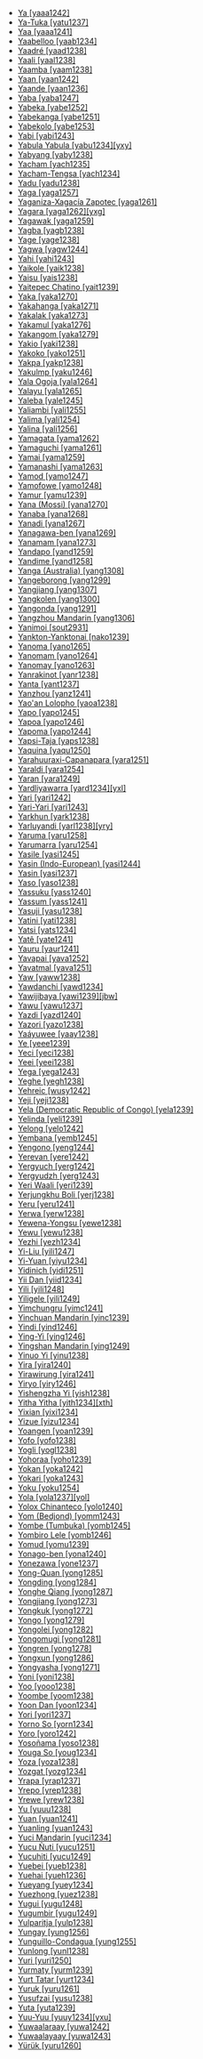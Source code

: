 - [Ya [yaaa1242]](tree/atla1278/volt1241/benu1247/benu1248/taro1265/kwan1287/vagh1247/yaaa1242/md.ini)
- [Ya-Tuka [yatu1237]](tree/aust1307/mala1545/nort3238/meso1254/sout3211/sout2907/west2550/nucl1542/kall1244/kele1259/yatu1237/md.ini)
- [Yaa [yaaa1241]](tree/atla1278/volt1241/nort3149/came1255/samb1322/mumu1249/mumu1250/nucl1240/yaaa1241/md.ini)
- [Yaabelloo [yaab1234]](tree/afro1255/cush1243/east2699/lowl1267/sout3055/main1283/nucl1701/nucl1736/cent2302/cent2303/bora1271/bora1272/yaab1234/md.ini)
- [Yaadré [yaad1238]](tree/atla1278/volt1241/nort3149/gura1261/cent2243/nort2777/bwam1248/otiv1239/nucl1743/gurm1247/west2461/nucl1748/nort3234/moss1237/moss1238/moss1236/yaad1238/md.ini)
- [Yaali [yaal1238]](tree/maba1274/maba1275/maba1276/nucl1441/kend1253/yaal1238/md.ini)
- [Yaamba [yaam1238]](tree/atla1278/volt1241/benu1247/bant1294/sout3152/narr1281/cent2260/kele1261/kele1263/mbol1247/yaam1238/md.ini)
- [Yaan [yaan1242]](tree/mand1469/east2697/sout3140/guro1245/guro1246/guro1247/yaou1238/yaan1242/md.ini)
- [Yaande [yaan1236]](tree/atla1278/volt1241/nort3149/gura1261/cent2243/nort2777/bwam1248/otiv1239/nucl1743/gurm1247/west2461/nucl1748/nort3234/moss1237/moss1238/moss1236/yaan1236/md.ini)
- [Yaba [yaba1247]](tree/mand1469/west2780/samo1308/duun1243/bobo1253/nort2819/yaba1247/md.ini)
- [Yabeka [yabe1252]](tree/atla1278/volt1241/benu1247/bant1294/sout3152/narr1281/bant1295/yaun1239/ewon1241/ewon1239/yabe1252/md.ini)
- [Yabekanga [yabe1251]](tree/atla1278/volt1241/benu1247/bant1294/sout3152/narr1281/bant1295/yaun1239/ewon1241/ewon1239/yabe1251/md.ini)
- [Yabekolo [yabe1253]](tree/atla1278/volt1241/benu1247/bant1294/sout3152/narr1281/bant1295/yaun1239/ewon1241/ewon1239/yabe1253/md.ini)
- [Yabi [yabi1243]](tree/nucl1709/pani1259/ekar1243/yabi1243/md.ini)
- [Yabula Yabula [yabu1234][yxy]](tree/pama1250/sout3135/vict1234/east2706/yort1237/yabu1234/md.ini)
- [Yabyang [yaby1238]](tree/atla1278/volt1241/benu1247/bant1294/sout3152/narr1281/bant1295/basa1283/basa1289/bako1249/yaby1238/md.ini)
- [Yacham [yach1235]](tree/sino1245/kuki1245/naga1409/anga1312/aoic1235/aona1235/yach1234/yach1235/md.ini)
- [Yacham-Tengsa [yach1234]](tree/sino1245/kuki1245/naga1409/anga1312/aoic1235/aona1235/yach1234/md.ini)
- [Yadu [yadu1238]](tree/sino1245/burm1265/naqi1236/qian1263/qian1264/upst1234/nort2722/west2876/yadu1238/md.ini)
- [Yaga [yaga1257]](tree/aust1307/mala1545/nort3238/nort3187/dupa1235/yaga1257/md.ini)
- [Yaganiza-Xagacía Zapotec [yaga1261]](tree/otom1299/east2557/popo1292/zapo1436/zapo1437/nucl1765/core1259/nort2987/cajo1238/yaga1261/md.ini)
- [Yagara [yaga1262][yxg]](tree/pama1250/east2770/yaga1256/yaga1262/md.ini)
- [Yagawak [yaga1259]](tree/nucl1709/fini1244/fini1245/want1251/want1253/want1252/yaga1259/md.ini)
- [Yagba [yagb1238]](tree/atla1278/volt1241/benu1247/defo1239/yoru1244/edek1238/edea1234/east2738/sout3186/nucl1747/lucu1239/yoru1245/yagb1238/md.ini)
- [Yage [yage1238]](tree/sino1245/sini1245/clas1255/midd1354/nort3155/mand1471/zhon1236/dung1253/yage1238/md.ini)
- [Yagwa [yagw1244]](tree/afro1255/chad1250/masa1323/nort3157/masa1324/masa1322/west2705/yagw1244/md.ini)
- [Yahi [yahi1243]](tree/yana1271/yahi1243/md.ini)
- [Yaikole [yaik1238]](tree/atla1278/volt1241/benu1247/bant1294/sout3152/narr1281/cent2260/kele1261/kele1263/mbol1247/yaik1238/md.ini)
- [Yaisu [yais1238]](tree/atla1278/volt1241/benu1247/bant1294/sout3152/narr1281/cent2260/kele1261/kele1263/mbol1247/yais1238/md.ini)
- [Yaitepec Chatino [yait1239]](tree/otom1299/east2557/popo1292/zapo1436/chat1268/core1263/coas1314/east2736/west2644/yait1239/md.ini)
- [Yaka [yaka1270]](tree/atla1278/volt1241/benu1247/bant1294/sout3152/narr1281/cent2260/kong1295/kong1296/yaka1278/yaka1269/yaka1270/md.ini)
- [Yakahanga [yaka1271]](tree/atla1278/volt1241/benu1247/bant1294/sout3152/narr1281/east2731/nort3203/grea1289/west2841/ruta1242/sout3202/nyam1277/yaka1271/md.ini)
- [Yakalak [yaka1273]](tree/atla1278/volt1241/benu1247/bant1294/sout3152/narr1281/bant1295/basa1283/basa1289/bako1249/yaka1273/md.ini)
- [Yakamul [yaka1276]](tree/aust1307/mala1545/cent2237/east2712/ocea1241/west2818/nort3206/scho1242/siau1243/siss1244/alit1234/kapp1237/yaka1276/md.ini)
- [Yakangom [yaka1279]](tree/nucl1708/komb1276/komb1271/komb1275/komb1272/yaka1279/md.ini)
- [Yakio [yaki1238]](tree/nucl1708/komb1276/komb1271/komb1275/komb1272/yaki1238/md.ini)
- [Yakoko [yako1251]](tree/atla1278/volt1241/nort3149/came1255/samb1322/mumu1249/mumu1250/nucl1240/yako1251/md.ini)
- [Yakpa [yakp1238]](tree/atla1278/volt1241/nort3149/came1255/uban1244/band1341/cent2021/cent2022/mids1242/mids1243/yakp1238/md.ini)
- [Yakulmp [yaku1246]](tree/nucl1708/komb1276/komb1271/komb1275/komb1272/yaku1246/md.ini)
- [Yala Ogoja [yala1264]](tree/atla1278/volt1241/benu1247/idom1262/etul1244/etul1246/nucl1732/yala1263/yala1264/md.ini)
- [Yalayu [yala1265]](tree/aust1307/mala1545/cent2237/east2712/ocea1241/sout3173/newc1243/main1286/nort3325/extr1244/nyal1256/nyal1254/yala1265/md.ini)
- [Yaleba [yale1245]](tree/aust1307/mala1545/cent2237/east2712/ocea1241/west2818/papu1253/nucl1744/nort2848/aret1241/taup1241/tawa1275/yale1245/md.ini)
- [Yaliambi [yali1255]](tree/atla1278/volt1241/benu1247/bant1294/sout3152/narr1281/cent2260/grea1286/ngir1248/unun9926/budj1234/budz1238/yali1255/md.ini)
- [Yalima [yali1254]](tree/atla1278/volt1241/benu1247/bant1294/sout3152/narr1281/cent2260/grea1286/kela1261/vieu1234/lomo1242/mong1338/yali1254/md.ini)
- [Yalina [yali1256]](tree/otom1299/east2557/popo1292/zapo1436/zapo1437/nucl1765/core1259/nort2987/zoog1238/yali1256/md.ini)
- [Yamagata [yama1262]](tree/japo1237/japa1256/japa1258/nucl1643/east2526/toho1244/sout2953/yama1262/md.ini)
- [Yamaguchi [yama1261]](tree/japo1237/japa1256/japa1258/nucl1643/west2607/chug1253/yama1261/md.ini)
- [Yamai [yama1259]](tree/aust1307/mala1545/cent2237/east2712/ocea1241/west2818/nort3206/nger1241/viti1243/belr1234/bell1262/astr1247/awad1244/yama1259/md.ini)
- [Yamanashi [yama1263]](tree/japo1237/japa1256/japa1258/nucl1643/east2526/toka1245/naga1407/yama1263/md.ini)
- [Yamod [yamo1247]](tree/cent2225/sara1341/sbbo1237/nucl1719/sara1349/cent2044/sara1346/bedi1236/gorr1238/yamo1247/md.ini)
- [Yamofowe [yamo1248]](tree/nucl1709/kain1273/goro1272/nucl1760/nucl1756/sian1257/yamo1248/md.ini)
- [Yamur [yamu1239]](tree/nucl1709/cent2116/asma1256/kamo1255/yamu1239/md.ini)
- [Yana (Mossi) [yana1270]](tree/atla1278/volt1241/nort3149/gura1261/cent2243/nort2777/bwam1248/otiv1239/nucl1743/gurm1247/west2461/nucl1748/nort3234/moss1237/moss1238/moss1236/yana1270/md.ini)
- [Yanaba [yana1268]](tree/aust1307/mala1545/cent2237/east2712/ocea1241/west2818/papu1253/peri1258/kili1270/kili1266/kili1271/muyu1244/yana1268/md.ini)
- [Yanadi [yana1267]](tree/drav1251/sout3133/sout3139/telu1265/telu1262/yana1267/md.ini)
- [Yanagawa-ben [yana1269]](tree/japo1237/japa1256/japa1258/nucl1643/kyus1238/hich1237/chik1252/yana1269/md.ini)
- [Yanamam [yana1273]](tree/yano1268/nina1239/yano1266/yano1267/yano1262/yana1273/md.ini)
- [Yandapo [yand1259]](tree/nucl1709/enga1254/enga1251/enga1252/yand1259/md.ini)
- [Yandime [yand1258]](tree/nucl1709/kain1273/goro1272/nucl1760/nucl1756/sian1257/yand1258/md.ini)
- [Yanga (Australia) [yang1308]](tree/pama1250/pama1251/mbar1254/yang1308/md.ini)
- [Yangeborong [yang1299]](tree/nucl1709/fini1244/huon1246/west2795/koso1246/boro1279/yang1299/md.ini)
- [Yangjiang [yang1307]](tree/sino1245/sini1245/clas1255/midd1354/yuep1234/yuec1235/gaol1235/yang1307/md.ini)
- [Yangkolen [yang1300]](tree/nucl1708/urim1252/yang1300/md.ini)
- [Yangonda [yang1291]](tree/atla1278/volt1241/benu1247/bant1294/sout3152/narr1281/cent2260/kele1261/kele1263/mbol1247/yang1291/md.ini)
- [Yangzhou Mandarin [yang1306]](tree/sino1245/sini1245/clas1255/midd1354/nort3155/mand1471/mand1415/yang1306/md.ini)
- [Yanimoi [sout2931]](tree/nucl1708/komb1276/komb1271/komb1275/komb1272/sout2931/md.ini)
- [Yankton-Yanktonai [nako1239]](tree/siou1252/core1249/miss1254/dako1257/siou1253/dako1258/nako1239/md.ini)
- [Yanoma [yano1265]](tree/yano1268/sanu1240/yano1265/md.ini)
- [Yanomam [yano1264]](tree/yano1268/nina1239/yano1266/yano1267/yano1262/yano1264/md.ini)
- [Yanomay [yano1263]](tree/yano1268/nina1239/yano1266/yano1267/yano1262/yano1263/md.ini)
- [Yanrakinot [yanr1238]](tree/chuk1271/chuk1272/chuk1273/yanr1238/md.ini)
- [Yanta [yant1237]](tree/aust1307/mala1545/cent2237/east2712/ocea1241/west2818/nort3206/huon1245/sout2878/buan1245/mume1239/gora1262/yant1237/md.ini)
- [Yanzhou [yanz1241]](tree/sino1245/sini1245/clas1255/midd1354/wuhu1234/huiz1242/yanz1241/md.ini)
- [Yao'an Lolopho [yaoa1238]](tree/sino1245/burm1265/lolo1265/lolo1267/nili1235/liso1234/lipo1243/lolo1259/yaoa1238/md.ini)
- [Yapo [yapo1245]](tree/atla1278/volt1241/krua1234/west2485/greb1257/ivor1240/pyek1235/yapo1245/md.ini)
- [Yapoa [yapo1246]](tree/aust1307/mala1545/cent2237/east2712/ocea1241/west2818/papu1253/nucl1744/nort2848/aret1241/taup1241/weda1241/yapo1246/md.ini)
- [Yapoma [yapo1244]](tree/atla1278/volt1241/benu1247/bant1294/sout3152/narr1281/bant1295/basa1283/basa1289/bako1249/yapo1244/md.ini)
- [Yapsi-Taja [yaps1238]](tree/toro1256/orya1242/yaps1238/md.ini)
- [Yaquina [yaqu1250]](tree/alse1251/yaqu1250/md.ini)
- [Yarahuuraxi-Capanapara [yara1251]](tree/guah1252/guah1253/cuib1242/yara1251/md.ini)
- [Yaraldi [yara1254]](tree/pama1250/sout3135/vict1234/lowe1401/yara1253/narr1259/yara1254/md.ini)
- [Yaran [yara1249]](tree/ural1272/mari1278/west2392/yara1249/md.ini)
- [Yardliyawarra [yard1234][yxl]](tree/pama1250/yarl1237/yarl1236/yard1234/md.ini)
- [Yari [yari1242]](tree/atla1278/volt1241/benu1247/bant1294/sout3152/narr1281/cent2260/kong1295/kong1296/kiko1234/nort3267/kuny1239/beem1239/yari1242/md.ini)
- [Yari-Yari [yari1243]](tree/pama1250/sout3135/vict1234/lowe1401/yara1253/nort2756/yari1243/md.ini)
- [Yarkhun [yark1238]](tree/indo1319/indo1320/iran1269/wakh1245/yark1238/md.ini)
- [Yarluyandi [yarl1238][yry]](tree/pama1250/karn1253/cent2016/west2438/pirl1239/dier1240/ngam1265/yarl1238/md.ini)
- [Yaruma [yaru1258]](tree/nucl1710/jeee1236/jese1235/core1264/suya1243/yaru1258/md.ini)
- [Yarumarra [yaru1254]](tree/pama1250/karn1253/ngur1261/yaru1254/md.ini)
- [Yasile [yasi1245]](tree/nucl1708/komb1276/komb1271/komb1275/komb1272/yasi1245/md.ini)
- [Yasin (Indo-European) [yasi1244]](tree/indo1319/indo1320/iran1269/wakh1245/yasi1244/md.ini)
- [Yasin [yasi1237]](tree/buru1296/yasi1237/md.ini)
- [Yaso [yaso1238]](tree/gumu1250/gumu1244/yaso1238/md.ini)
- [Yassuku [yass1240]](tree/atla1278/volt1241/benu1247/bant1294/sout3152/narr1281/bant1295/basa1283/basa1289/bako1249/yass1240/md.ini)
- [Yassum [yass1241]](tree/nucl1708/komb1276/komb1271/komb1275/komb1272/yass1241/md.ini)
- [Yasuji [yasu1238]](tree/indo1319/indo1320/iran1269/sout3157/midd1352/mode1259/luri1257/luri1252/sout2647/yasu1238/md.ini)
- [Yatini [yati1238]](tree/atla1278/volt1241/nort3149/gura1261/cent2243/sout3164/grus1239/nort2782/nuna1234/nuni1253/sout2795/yati1238/md.ini)
- [Yatsi [yats1234]](tree/turk1311/comm1245/cent2326/sout2693/chul1246/lowe1396/yats1234/md.ini)
- [Yatê [yate1241]](tree/fuln1247/yate1241/md.ini)
- [Yauru [yaur1241]](tree/nucl1709/mada1298/croi1234/tibo1242/tibo1243/pamo1253/yaur1241/md.ini)
- [Yavapai [yava1252]](tree/coch1271/yuma1250/gene1244/paii1252/hava1248/yava1252/md.ini)
- [Yavatmal [yava1251]](tree/drav1251/sout3133/sout3139/gond1265/nort3258/nort2702/yava1251/md.ini)
- [Yaw [yaww1238]](tree/sino1245/burm1265/lolo1265/burm1266/sout3159/nucl1730/oldm1246/nucl1310/yaww1238/md.ini)
- [Yawdanchi [yawd1234]](tree/yoku1255/gene1243/nimy1236/tule1245/yawd1234/md.ini)
- [Yawijibaya [yawi1239][jbw]](tree/worr1236/west2435/worr1237/yawi1239/md.ini)
- [Yawu [yawu1237]](tree/sepi1257/sepi1256/mayo1278/yess1239/yawu1237/md.ini)
- [Yazdi [yazd1240]](tree/indo1319/indo1320/iran1269/sout3157/midd1352/mode1259/fars1254/fars1255/west2369/yazd1240/md.ini)
- [Yazori [yazo1238]](tree/atla1278/volt1241/nort3149/gura1261/cent2243/nort2777/bwam1248/otiv1239/nucl1743/gurm1247/west2461/nucl1748/sout3205/kama1375/hang1258/nort2781/yazo1238/md.ini)
- [Yaáyuwee [yaay1238]](tree/atla1278/volt1241/nort3149/gbay1279/gbay1282/nort2775/yaay1238/md.ini)
- [Ye [yeee1239]](tree/aust1305/moni1258/monn1252/yeee1239/md.ini)
- [Yeci [yeci1238]](tree/atla1278/volt1241/benu1247/bant1294/sout3152/narr1281/cent2260/njil1234/nort3257/mbal1259/holu1246/holu1245/yeci1238/md.ini)
- [Yeei [yeei1238]](tree/atla1278/volt1241/benu1247/bant1294/sout3152/narr1281/cent2260/yanz1243/kwil1235/yans1240/yans1239/yeei1238/md.ini)
- [Yega [yega1243]](tree/nucl1709/bina1276/bina1279/nucl1603/sout2934/coas1297/ewag1241/yega1243/md.ini)
- [Yeghe [yegh1238]](tree/atla1278/volt1241/benu1247/delt1251/ogon1240/east2401/taik1252/khan1278/yegh1238/md.ini)
- [Yehreic [wusy1242]](tree/nucl1708/komb1276/urat1244/wusy1242/md.ini)
- [Yeji [yeji1238]](tree/atla1278/volt1241/kwav1236/nyoa1234/poto1254/tano1248/guan1278/nort3204/otin1234/rive1262/chum1265/chum1261/yeji1238/md.ini)
- [Yela (Democratic Republic of Congo) [yela1239]](tree/atla1278/volt1241/benu1247/bant1294/sout3152/narr1281/cent2260/grea1286/kela1261/vieu1234/nkut1239/yela1238/yela1239/md.ini)
- [Yelinda [yeli1239]](tree/atla1278/volt1241/benu1247/bant1294/sout3152/narr1281/bant1295/yaun1239/bulu1251/yeli1239/md.ini)
- [Yelong [yelo1242]](tree/sino1245/burm1265/naqi1236/qian1263/rgya1241/horp1241/guan1266/yelo1242/md.ini)
- [Yembana [yemb1245]](tree/atla1278/volt1241/benu1247/bant1294/sout3152/narr1281/bant1295/yaun1239/bulu1251/yemb1245/md.ini)
- [Yengono [yeng1244]](tree/atla1278/volt1241/benu1247/bant1294/sout3152/narr1281/bant1295/yaun1239/bulu1251/yeng1244/md.ini)
- [Yerevan [yere1242]](tree/turk1311/comm1245/oghu1243/nucl1769/azer1255/mode1262/nort2697/sout3306/yere1242/md.ini)
- [Yergyuch [yerg1242]](tree/nakh1245/dagh1238/lezg1248/nucl1321/sout2753/budu1248/yerg1242/md.ini)
- [Yergyudzh [yerg1243]](tree/nakh1245/dagh1238/lezg1248/nucl1321/sout2753/kryt1240/yerg1243/md.ini)
- [Yeri Waali [yeri1239]](tree/atla1278/volt1241/nort3149/gura1261/cent2243/nort2777/bwam1248/otiv1239/nucl1743/gurm1247/west2461/nucl1748/nort3234/safa1246/daga1276/cent2291/sout3209/wali1263/yeri1239/md.ini)
- [Yerjungkhu Boli [yerj1238]](tree/sino1245/bodi1256/tibe1275/east2777/pith1234/darm1241/darm1242/byan1241/yerj1238/md.ini)
- [Yeru [yeru1241]](tree/atla1278/volt1241/nort3149/came1255/samb1322/samb1323/nort3259/vere1249/vere1250/koma1266/yeru1241/md.ini)
- [Yerwa [yerw1238]](tree/saha1256/west2505/kanu1279/kanu1281/cent2050/yerw1238/md.ini)
- [Yewena-Yongsu [yewe1238]](tree/sent1261/nucl1631/tabl1243/yewe1238/md.ini)
- [Yewu [yewu1238]](tree/atla1278/volt1241/benu1247/bant1294/sout3152/narr1281/abab1240/oldb1234/midd1348/late1250/paga1238/bwaa1238/yewu1238/md.ini)
- [Yezhi [yezh1234]](tree/turk1311/comm1245/cent2326/sout2693/chul1246/lowe1396/yezh1234/md.ini)
- [Yi-Liu [yili1247]](tree/sino1245/sini1245/clas1255/midd1354/ganc1239/yili1247/md.ini)
- [Yi-Yuan [yiyu1234]](tree/sino1245/sini1245/clas1255/midd1354/xian1251/chan1316/yiyu1234/md.ini)
- [Yidinich [yidi1251]](tree/surm1244/sout2836/sout2837/kweg1241/yidi1251/md.ini)
- [Yii Dan [yiid1234]](tree/mand1469/east2697/sout3140/guro1245/guro1246/dant1235/dann1241/nucl1770/east2794/yiid1234/md.ini)
- [Yili [yili1248]](tree/atla1278/volt1241/nort3149/gura1261/cent2243/waja1258/tula1250/tula1251/nucl1371/tula1252/yili1248/md.ini)
- [Yiligele [yili1249]](tree/mand1469/east2697/sout3140/guro1245/guro1246/dant1235/tour1245/tour1242/yili1249/md.ini)
- [Yimchungru [yimc1241]](tree/sino1245/kuki1245/naga1409/anga1312/aoic1235/yimc1239/yimc1240/sout2731/yimc1241/md.ini)
- [Yinchuan Mandarin [yinc1239]](tree/sino1245/sini1245/clas1255/midd1354/nort3155/mand1471/mand1415/xibe1241/yinc1239/md.ini)
- [Yindi [yind1246]](tree/sino1245/kuki1245/kuki1246/peri1260/khom1240/khum1248/yind1246/md.ini)
- [Ying-Yi [ying1246]](tree/sino1245/sini1245/clas1255/midd1354/ganc1239/ying1246/md.ini)
- [Yingshan Mandarin [ying1249]](tree/sino1245/sini1245/clas1255/midd1354/nort3155/mand1471/mand1415/ying1249/md.ini)
- [Yinuo Yi [yinu1238]](tree/sino1245/burm1265/lolo1265/lolo1267/nili1235/sout3212/niso1234/nucl1739/nasu1236/sich1238/yinu1238/md.ini)
- [Yira [yira1240]](tree/atla1278/volt1241/benu1247/bant1294/sout3152/narr1281/east2731/nort3203/grea1289/west2842/konz1238/nand1264/yira1240/md.ini)
- [Yirawirung [yira1241]](tree/pama1250/sout3135/vict1234/lowe1401/uppe1415/yira1241/md.ini)
- [Yiryo [yiry1246]](tree/cent2225/sara1341/sbbo1237/nucl1719/sara1349/bagi1248/moro1296/naba1258/bera1261/yiry1246/md.ini)
- [Yishengzha Yi [yish1238]](tree/sino1245/burm1265/lolo1265/lolo1267/nili1235/sout3212/niso1234/nucl1739/nasu1236/sich1238/yish1238/md.ini)
- [Yitha Yitha [yith1234][xth]](tree/pama1250/sout3135/vict1234/lowe1401/yara1253/lowe1403/yith1234/md.ini)
- [Yixian [yixi1234]](tree/sino1245/sini1245/clas1255/midd1354/wuhu1234/huiz1242/xiuy1238/yixi1234/md.ini)
- [Yizue [yizu1234]](tree/mand1469/east2697/sout3140/guro1245/guro1246/dant1235/dann1241/nucl1770/west2877/yizu1234/md.ini)
- [Yoangen [yoan1239]](tree/nucl1709/fini1244/huon1246/east2705/kube1244/yoan1239/md.ini)
- [Yofo [yofo1238]](tree/atla1278/volt1241/nort3149/came1255/samb1322/mumu1249/yand1260/waka1284/waka1285/yend1241/yofo1238/md.ini)
- [Yogli [yogl1238]](tree/sino1245/brah1260/kony1246/kony1249/tang1379/tase1235/yogl1238/md.ini)
- [Yohoraa [yoho1239]](tree/tuca1253/east2698/east2702/east2707/tuca1252/yoho1239/md.ini)
- [Yokan [yoka1242]](tree/ural1272/saam1281/east2324/main1280/skol1241/yoka1242/md.ini)
- [Yokari [yoka1243]](tree/sent1261/nucl1631/tabl1243/yoka1243/md.ini)
- [Yoku [yoku1254]](tree/aust1307/mala1545/cent2237/east2712/ocea1241/sout3173/sout2868/erro1239/siee1239/yoku1254/md.ini)
- [Yola [yola1237][yol]](tree/indo1319/germ1287/nort3152/west2793/nort3175/angl1264/angl1265/late1254/merc1242/macr1271/stan1293/iris1255/sout3298/east2834/yola1237/md.ini)
- [Yolox Chinanteco [yolo1240]](tree/otom1299/west2783/otop1241/chin1484/chin1488/quio1240/yolo1240/md.ini)
- [Yom (Bedjond) [yomm1243]](tree/cent2225/sara1341/sbbo1237/nucl1719/sara1349/cent2044/sara1346/bedi1236/bedj1245/yomm1243/md.ini)
- [Yombe (Tumbuka) [yomb1245]](tree/atla1278/volt1241/benu1247/bant1294/sout3152/narr1281/east2731/tumb1253/tumb1252/tumb1250/yomb1245/md.ini)
- [Yombiro Lele [yomb1246]](tree/mand1469/west2780/mand1431/cent2047/mand1432/mand1433/mand1434/nucl1445/lele1266/yomb1246/md.ini)
- [Yomud [yomu1239]](tree/turk1311/comm1245/oghu1243/nucl1769/east2334/turk1304/yomu1239/md.ini)
- [Yonago-ben [yona1240]](tree/japo1237/japa1256/japa1258/nucl1643/west2607/umpa1238/yona1240/md.ini)
- [Yonezawa [yone1237]](tree/japo1237/japa1256/japa1258/nucl1643/east2526/toho1244/sout2953/yone1237/md.ini)
- [Yong-Quan [yong1285]](tree/sino1245/sini1245/clas1255/midd1354/xian1251/yong1285/md.ini)
- [Yongding [yong1284]](tree/sino1245/sini1245/clas1255/midd1354/hakk1236/ting1250/yong1284/md.ini)
- [Yonghe Qiang [yong1287]](tree/sino1245/burm1265/naqi1236/qian1263/qian1264/upst1234/sout3257/yong1287/md.ini)
- [Yongjiang [yong1273]](tree/sino1245/sini1245/clas1255/midd1354/wuhu1234/wuch1236/taih1244/nort3273/yong1273/md.ini)
- [Yongkuk [yong1272]](tree/sino1245/brah1260/kony1246/kony1249/tang1379/tase1235/yong1272/md.ini)
- [Yongo [yong1279]](tree/atla1278/volt1241/benu1247/bant1294/sout3152/narr1281/cent2260/njil1234/nort3257/mbal1259/holu1246/phee1234/mban1264/yong1279/md.ini)
- [Yongolei [yong1282]](tree/goil1242/bian1252/yong1282/md.ini)
- [Yongomugi [yong1281]](tree/nucl1709/cent2120/simb1258/nucl1617/kuma1279/kuma1280/yong1281/md.ini)
- [Yongren [yong1278]](tree/taik1256/kamt1241/daic1237/cent2251/wenm1239/sapa1255/sout3184/sout2743/shan1276/nort2739/tain1252/yong1278/md.ini)
- [Yongxun [yong1286]](tree/sino1245/sini1245/clas1255/midd1354/yuep1234/yuec1235/yong1286/md.ini)
- [Yongyasha [yong1271]](tree/sino1245/brah1260/kony1246/kony1247/phom1236/yong1271/md.ini)
- [Yoni [yoni1238]](tree/atla1278/mela1257/temn1245/timn1235/yoni1238/md.ini)
- [Yoo [yooo1238]](tree/mand1469/east2697/sout3140/guro1245/guro1246/guro1247/yaou1238/yooo1238/md.ini)
- [Yoombe [yoom1238]](tree/atla1278/volt1241/benu1247/bant1294/sout3152/narr1281/cent2260/kong1295/kong1296/kiko1234/core1256/west2874/bant1296/vili1238/yoom1238/md.ini)
- [Yoon Dan [yoon1234]](tree/mand1469/east2697/sout3140/guro1245/guro1246/dant1235/dann1241/nucl1770/east2794/yoon1234/md.ini)
- [Yori [yori1237]](tree/aust1307/mala1545/cent2237/east2712/ocea1241/west2818/nort3206/nger1241/viti1243/belr1234/bell1262/astr1247/awad1244/yori1237/md.ini)
- [Yorno So [yorn1234]](tree/dogo1299/esca1235/toro1252/yorn1234/md.ini)
- [Yoro [yoro1242]](tree/atla1278/volt1241/nort3149/came1255/samb1322/mumu1249/mumu1250/nucl1240/yoro1242/md.ini)
- [Yosoñama [yoso1238]](tree/otom1299/east2557/amuz1253/mixt1422/mixt1423/mixt1427/west2824/nort2985/yoso1238/md.ini)
- [Youga So [youg1234]](tree/dogo1299/esca1235/toro1252/youg1234/md.ini)
- [Yoza [yoza1238]](tree/atla1278/volt1241/benu1247/bant1294/sout3152/narr1281/east2731/nort3203/grea1289/west2841/ruta1242/sout3202/haya1250/yoza1238/md.ini)
- [Yozgat [yozg1234]](tree/indo1319/arme1241/east2768/homs1234/yozg1234/md.ini)
- [Yrapa [yrap1237]](tree/cari1283/yukp1242/yukp1243/yukp1241/yrap1237/md.ini)
- [Yrepo [yrep1238]](tree/atla1278/volt1241/krua1234/west2485/greb1257/ivor1240/tepo1241/tepo1239/yrep1238/md.ini)
- [Yrewe [yrew1238]](tree/atla1278/volt1241/krua1234/west2485/greb1257/ivor1240/pyek1235/yrew1238/md.ini)
- [Yu [yuuu1238]](tree/atla1278/nort3146/cent2230/bakk1238/jool1234/manj1250/curb1234/mand1419/yuuu1238/md.ini)
- [Yuan [yuan1241]](tree/aust1305/khmu1236/khmu1255/khmu1256/yuan1241/md.ini)
- [Yuanling [yuan1243]](tree/sino1245/sini1245/clas1255/midd1354/xian1251/chen1268/yuan1243/md.ini)
- [Yuci Mandarin [yuci1234]](tree/sino1245/sini1245/clas1255/midd1354/nort3155/mand1471/mand1415/yuci1234/md.ini)
- [Yucu Ñuti [yucu1251]](tree/otom1299/east2557/amuz1253/mixt1422/mixt1423/mixt1427/tezo1238/yucu1251/md.ini)
- [Yucuhiti [yucu1249]](tree/otom1299/east2557/amuz1253/mixt1422/mixt1423/mixt1427/west2824/sout3000/yucu1249/md.ini)
- [Yuebei [yueb1238]](tree/sino1245/sini1245/clas1255/midd1354/hakk1236/yueb1238/md.ini)
- [Yuehai [yueh1236]](tree/sino1245/sini1245/clas1255/midd1354/yuep1234/yuec1235/yueh1236/md.ini)
- [Yueyang [yuey1234]](tree/sino1245/sini1245/clas1255/midd1354/xian1251/chan1316/yuey1234/md.ini)
- [Yuezhong [yuez1238]](tree/sino1245/sini1245/clas1255/midd1354/hakk1236/yuez1238/md.ini)
- [Yugui [yugu1248]](tree/sino1245/sini1245/clas1255/midd1354/hakk1236/yugu1248/md.ini)
- [Yugumbir [yugu1249]](tree/pama1250/sout3135/news1235/band1357/band1339/coas1320/twee1234/yugu1249/md.ini)
- [Yulparitja [yulp1238]](tree/pama1250/dese1234/wati1241/mart1257/warn1245/mart1256/yulp1238/md.ini)
- [Yungay [yung1256]](tree/quec1387/quec1386/cent2141/huay1239/huay1240/yung1256/md.ini)
- [Yunguillo-Condagua [yung1255]](tree/quec1387/quec1388/quec1384/colo1257/inga1251/jung1240/yung1255/md.ini)
- [Yunlong [yunl1238]](tree/sino1245/macr1275/caij1235/baic1239/sout3254/cent2004/yunl1238/md.ini)
- [Yuri [yuri1250]](tree/nucl1709/cent2120/simb1258/nucl1617/goli1246/goli1247/yuri1250/md.ini)
- [Yurmaty [yurm1239]](tree/turk1311/comm1245/kipc1239/nort2696/bash1264/yurm1239/md.ini)
- [Yurt Tatar [yurt1234]](tree/turk1311/comm1245/kipc1239/sout2701/noga1249/yurt1234/md.ini)
- [Yuruk [yuru1261]](tree/turk1311/comm1245/oghu1243/nucl1769/west2406/nucl1301/anat1259/yuru1261/md.ini)
- [Yusufzai [yusu1238]](tree/indo1319/indo1320/iran1269/pash1269/nucl1276/nort2646/nort2648/yusu1238/md.ini)
- [Yuta [yuta1239]](tree/east2503/wipi1242/yuta1239/md.ini)
- [Yuu-Yuu [yuuy1234][yxu]](tree/pama1250/sout3135/vict1234/lowe1401/uppe1415/yuuy1234/md.ini)
- [Yuwaalaraay [yuwa1242]](tree/pama1250/sout3135/wira1261/gami1243/yuwa1242/md.ini)
- [Yuwaalayaay [yuwa1243]](tree/pama1250/sout3135/wira1261/gami1243/yuwa1243/md.ini)
- [Yürük [yuru1260]](tree/indo1319/indo1320/indo1321/indo1322/doma1258/yuru1260/md.ini)
